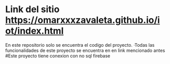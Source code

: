 # Link del sitio https://omarxxxzavaleta.github.io/iot/index.html 
En este repositorio solo se encuentra el codigo del proyecto. 
·Todas las funcionalidades de este proyecto se encuentra en en link mencionado antes
#Este proyecto tiene conexion con no sql firebase


